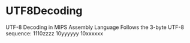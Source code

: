 # UTF8Decoding
UTF-8 Decoding in MIPS Assembly Language
Follows the 3-byte UTF-8 sequence: 1110zzzz 10yyyyyy 10xxxxxx
